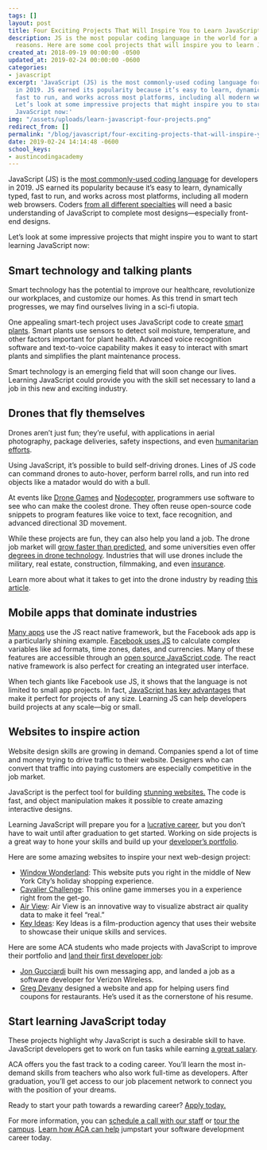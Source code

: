 ```yaml
---
tags: []
layout: post
title: Four Exciting Projects That Will Inspire You to Learn JavaScript Right Now
description: JS is the most popular coding language in the world for a variety of
  reasons. Here are some cool projects that will inspire you to learn JavaScript now!
created_at: 2018-09-19 00:00:00 -0500
updated_at: 2019-02-24 00:00:00 -0600
categories:
- javascript
excerpt: 'JavaScript (JS) is the most commonly-used coding language for developers
  in 2019. JS earned its popularity because it’s easy to learn, dynamically typed,
  fast to run, and works across most platforms, including all modern web browsers.
  Let’s look at some impressive projects that might inspire you to start learning
  JavaScript now:'
img: "/assets/uploads/learn-javascript-four-projects.png"
redirect_from: []
permalink: "/blog/javascript/four-exciting-projects-that-will-inspire-you-to-learn-javascript/"
date: 2019-02-24 14:14:48 -0600
school_keys:
- austincodingacademy
---
```

JavaScript (JS) is the [most commonly-used coding language](https://stackify.com/popular-programming-languages-2018/) for developers in 2019. JS earned its popularity because it’s easy to learn, dynamically typed, fast to run, and works across most platforms, including all modern web browsers. Coders [from all different specialties](https://austincodingacademy.com/blog/which-aca-track-is-right-for-you) will need a basic understanding of JavaScript to complete most designs—especially front-end designs.

Let’s look at some impressive projects that might inspire you to want to start learning JavaScript now:

## Smart technology and talking plants

Smart technology has the potential to improve our healthcare, revolutionize our workplaces, and customize our homes. As this trend in smart tech progresses, we may find ourselves living in a sci-fi utopia.

One appealing smart-tech project uses JavaScript code to create [smart plants](http://www.webondevices.com/the-arduino-plant-with-javascript-voice-recognition/). Smart plants use sensors to detect soil moisture, temperature, and other factors important for plant health. Advanced voice recognition software and text-to-voice capability makes it easy to interact with smart plants and simplifies the plant maintenance process.

Smart technology is an emerging field that will soon change our lives. Learning JavaScript could provide you with the skill set necessary to land a job in this new and exciting industry.

## Drones that fly themselves

Drones aren’t just fun; they’re useful, with applications in aerial photography, package deliveries, safety inspections, and even [humanitarian efforts](https://www.virgin.com/virgin-unite/business-innovation/humanitarian-sky-drones-disaster-response).

Using JavaScript, it’s possible to build self-driving drones. Lines of JS code can command drones to auto-hover, perform barrel rolls, and run into red objects like a matador would do with a bull.

At events like [Drone Games](http://dronegames.co/) and [Nodecopter](http://www.nodecopter.com/), programmers use software to see who can make the coolest drone. They often reuse open-source code snippets to program features like voice to text, face recognition, and advanced directional 3D movement.

While these projects are fun, they can also help you land a job. The drone job market will [grow faster than predicted](http://www.govtech.com/budget-finance/Drone-Related-Job-Growth-to-Outpace-Predictions.html), and some universities even offer [degrees in drone technology](http://www.govtech.com/budget-finance/Drone-Related-Job-Growth-to-Outpace-Predictions.html). Industries that will use drones include the military, real estate, construction, filmmaking, and even [insurance](https://uavcoach.com/uav-jobs/#guide-5).

Learn more about what it takes to get into the drone industry by reading [this article](https://jobs.ieee.org/jobs/content/Drones-are-a-big-job-opportunity-but-for-new-engin-2017-02-10).

## Mobile apps that dominate industries

[Many apps](https://brainhub.eu/blog/famous-apps-built-with-react-native/) use the JS react native framework, but the Facebook ads app is a particularly shining example. [Facebook uses JS](https://code.fb.com/developer-tools/react-native-for-android-how-we-built-the-first-cross-platform-react-native-app/) to calculate complex variables like ad formats, time zones, dates, and currencies. Many of these features are accessible through an [open source JavaScript code](https://medium.mybridge.co/amazing-javascript-projects-for-the-past-year-v-2018-2f114c6bd70a). The react native framework is also perfect for creating an integrated user interface.

When tech giants like Facebook use JS, it shows that the language is not limited to small app projects. In fact, [JavaScript has key advantages](https://www.telerik.com/blogs/5-benefits-of-reactjs-to-brighten-a-cloudy-day) that make it perfect for projects of any size. Learning JS can help developers build projects at any scale—big or small.

## Websites to inspire action

Website design skills are growing in demand. Companies spend a lot of time and money trying to drive traffic to their website. Designers who can convert that traffic into paying customers are especially competitive in the job market.

JavaScript is the perfect tool for building [stunning websites.](http://webdesignerwall.com/trends/30-truly-interactive-websites-built-css-javascript) The code is fast, and object manipulation makes it possible to create amazing interactive designs.

Learning JavaScript will prepare you for a [lucrative career](https://austincodingacademy.com/blog/what-will-you-make-as-a-full-time-developer), but you don’t have to wait until after graduation to get started. Working on side projects is a great way to hone your skills and build up your [developer’s portfolio](https://austincodingacademy.com/blog/what-are-hiring-managers-looking-for-in-a-developers-portfolio).

Here are some amazing websites to inspire your next web-design project:

* [Window Wonderland](https://windowwonderland.withgoogle.com/): This website puts you right in the middle of New York City’s holiday shopping experience.
* [Cavalier Challenge](https://cavalierchallenge.com/): This online game immerses you in a experience right from the get-go.
* [Air View](https://airview.blueair.com/): Air View is an innovative way to visualize abstract air quality data to make it feel “real.”
* [Key Ideas](http://www.keyideas.net/): Key Ideas is a film-production agency that uses their website to showcase their unique skills and services.

Here are some ACA students who made projects with JavaScript to improve their portfolio and [land their first developer job](https://austincodingacademy.com/blog/5-ways-to-get-a-job-as-a-web-developer-in-austins-tech-industry):

* [Jon Gucciardi](https://austincodingacademy.com/blog/student-project-highlight-jon-gucciardi) built his own messaging app, and landed a job as a software developer for Verizon Wireless.
* [Greg Devany](https://austincodingacademy.com/blog/student-project-highlight-greg-devany) designed a website and app for helping users find coupons for restaurants. He’s used it as the cornerstone of his resume.

## Start learning JavaScript today

These projects highlight why JavaScript is such a desirable skill to have. JavaScript developers get to work on fun tasks while earning [a great salary](https://austincodingacademy.com/blog/what-will-you-make-as-a-full-time-developer).

ACA offers you the fast track to a coding career. You’ll learn the most in-demand skills from teachers who also work full-time as developers. After graduation, you’ll get access to our job placement network to connect you with the position of your dreams.

Ready to start your path towards a rewarding career? [Apply today.](https://austincodingacademy.com/apply/)

For more information, you can [schedule a call with our staff](https://acaappointment.acuityscheduling.com/schedule.php?appointmentType=1406673) or [tour the campus](https://info.austincodingacademy.com/schedule-a-campus-tour). [Learn how ACA can help](https://austincodingacademy.com) jumpstart your software development career today.